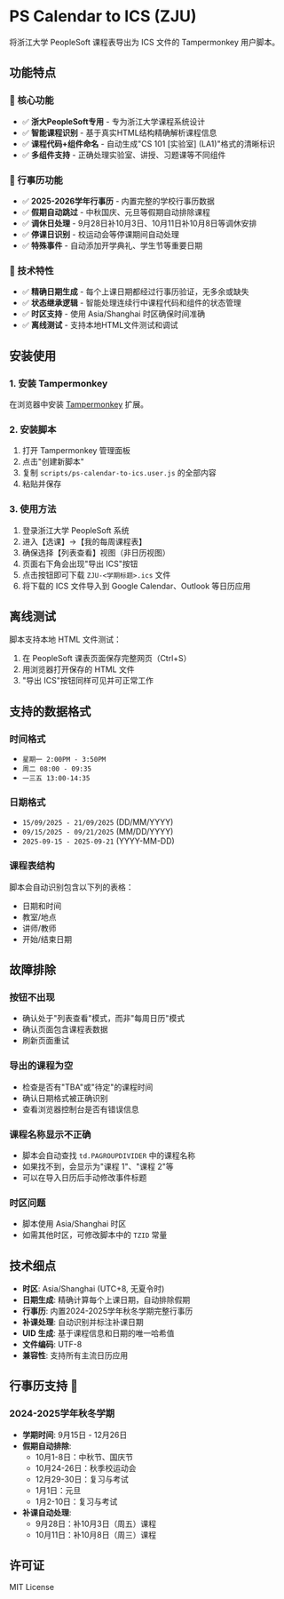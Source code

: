 # PS Calendar to ICS (ZJU)

将浙江大学 PeopleSoft 课程表导出为 ICS 文件的 Tampermonkey 用户脚本。

## 功能特点

### 🎯 核心功能
- ✅ **浙大PeopleSoft专用** - 专为浙江大学课程系统设计
- ✅ **智能课程识别** - 基于真实HTML结构精确解析课程信息
- ✅ **课程代码+组件命名** - 自动生成"CS 101 [实验室] (LA1)"格式的清晰标识
- ✅ **多组件支持** - 正确处理实验室、讲授、习题课等不同组件

### 📅 行事历功能
- ✅ **2025-2026学年行事历** - 内置完整的学校行事历数据
- ✅ **假期自动跳过** - 中秋国庆、元旦等假期自动排除课程
- ✅ **调休日处理** - 9月28日补10月3日、10月11日补10月8日等调休安排
- ✅ **停课日识别** - 校运动会等停课期间自动处理
- ✅ **特殊事件** - 自动添加开学典礼、学生节等重要日期

### 🔧 技术特性
- ✅ **精确日期生成** - 每个上课日期都经过行事历验证，无多余或缺失
- ✅ **状态继承逻辑** - 智能处理连续行中课程代码和组件的状态管理
- ✅ **时区支持** - 使用 Asia/Shanghai 时区确保时间准确
- ✅ **离线测试** - 支持本地HTML文件测试和调试

## 安装使用

### 1. 安装 Tampermonkey

在浏览器中安装 [Tampermonkey](https://www.tampermonkey.net/) 扩展。

### 2. 安装脚本

1. 打开 Tampermonkey 管理面板
2. 点击"创建新脚本"
3. 复制 `scripts/ps-calendar-to-ics.user.js` 的全部内容
4. 粘贴并保存

### 3. 使用方法

1. 登录浙江大学 PeopleSoft 系统
2. 进入【选课】→【我的每周课程表】
3. 确保选择【列表查看】视图（非日历视图）
4. 页面右下角会出现"导出 ICS"按钮
5. 点击按钮即可下载 `ZJU-<学期标题>.ics` 文件
6. 将下载的 ICS 文件导入到 Google Calendar、Outlook 等日历应用

## 离线测试

脚本支持本地 HTML 文件测试：

1. 在 PeopleSoft 课表页面保存完整网页（Ctrl+S）
2. 用浏览器打开保存的 HTML 文件
3. "导出 ICS"按钮同样可见并可正常工作

## 支持的数据格式

### 时间格式
- `星期一 2:00PM - 3:50PM`
- `周二 08:00 - 09:35`
- `一三五 13:00-14:35`

### 日期格式
- `15/09/2025 - 21/09/2025` (DD/MM/YYYY)
- `09/15/2025 - 09/21/2025` (MM/DD/YYYY)
- `2025-09-15 - 2025-09-21` (YYYY-MM-DD)

### 课程表结构
脚本会自动识别包含以下列的表格：
- 日期和时间
- 教室/地点
- 讲师/教师
- 开始/结束日期

## 故障排除

### 按钮不出现
- 确认处于"列表查看"模式，而非"每周日历"模式
- 确认页面包含课程表数据
- 刷新页面重试

### 导出的课程为空
- 检查是否有"TBA"或"待定"的课程时间
- 确认日期格式被正确识别
- 查看浏览器控制台是否有错误信息

### 课程名称显示不正确
- 脚本会自动查找 `td.PAGROUPDIVIDER` 中的课程名称
- 如果找不到，会显示为"课程 1"、"课程 2"等
- 可以在导入日历后手动修改事件标题

### 时区问题
- 脚本使用 Asia/Shanghai 时区
- 如需其他时区，可修改脚本中的 `TZID` 常量

## 技术细点

- **时区**: Asia/Shanghai (UTC+8, 无夏令时)
- **日期生成**: 精确计算每个上课日期，自动排除假期
- **行事历**: 内置2024-2025学年秋冬学期完整行事历
- **补课处理**: 自动识别并标注补课日期
- **UID 生成**: 基于课程信息和日期的唯一哈希值
- **文件编码**: UTF-8
- **兼容性**: 支持所有主流日历应用

## 行事历支持 📅

### 2024-2025学年秋冬学期
- **学期时间**: 9月15日 - 12月26日
- **假期自动排除**:
  - 10月1-8日：中秋节、国庆节
  - 10月24-26日：秋季校运动会
  - 12月29-30日：复习与考试
  - 1月1日：元旦
  - 1月2-10日：复习与考试
- **补课自动处理**:
  - 9月28日：补10月3日（周五）课程
  - 10月11日：补10月8日（周三）课程

## 许可证

MIT License

